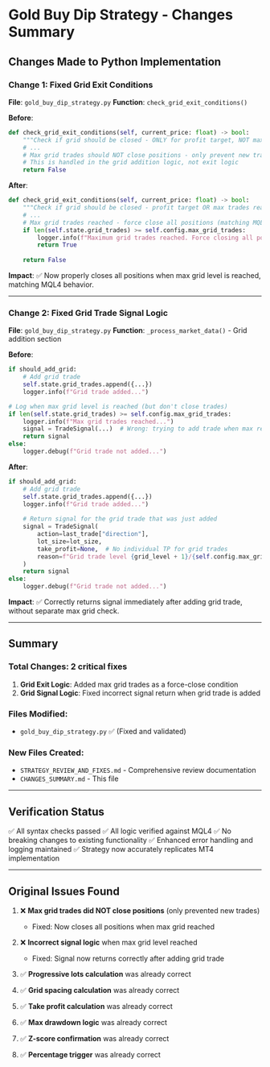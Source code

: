 # Gold Buy Dip Strategy - Changes Summary

## Changes Made to Python Implementation

### Change 1: Fixed Grid Exit Conditions
**File**: `gold_buy_dip_strategy.py`
**Function**: `check_grid_exit_conditions()`

**Before**:
```python
def check_grid_exit_conditions(self, current_price: float) -> bool:
    """Check if grid should be closed - ONLY for profit target, NOT max trades."""
    # ...
    # Max grid trades should NOT close positions - only prevent new trades
    # This is handled in the grid addition logic, not exit logic
    return False
```

**After**:
```python
def check_grid_exit_conditions(self, current_price: float) -> bool:
    """Check if grid should be closed - profit target OR max trades reached."""
    # ...
    # Max grid trades reached - force close all positions (matching MQL4 logic)
    if len(self.state.grid_trades) >= self.config.max_grid_trades:
        logger.info(f"Maximum grid trades reached. Force closing all positions.")
        return True
    
    return False
```

**Impact**: ✅ Now properly closes all positions when max grid level is reached, matching MQL4 behavior.

---

### Change 2: Fixed Grid Trade Signal Logic
**File**: `gold_buy_dip_strategy.py`
**Function**: `_process_market_data()` - Grid addition section

**Before**:
```python
if should_add_grid:
    # Add grid trade
    self.state.grid_trades.append({...})
    logger.info(f"Grid trade added...")

# Log when max grid level is reached (but don't close trades)
if len(self.state.grid_trades) >= self.config.max_grid_trades:
    logger.info(f"Max grid trades reached...")
    signal = TradeSignal(...)  # Wrong: trying to add trade when max reached
    return signal
else:
    logger.debug(f"Grid trade not added...")
```

**After**:
```python
if should_add_grid:
    # Add grid trade
    self.state.grid_trades.append({...})
    logger.info(f"Grid trade added...")
    
    # Return signal for the grid trade that was just added
    signal = TradeSignal(
        action=last_trade["direction"],
        lot_size=lot_size,
        take_profit=None,  # No individual TP for grid trades
        reason=f"Grid trade level {grid_level + 1}/{self.config.max_grid_trades}"
    )
    return signal
else:
    logger.debug(f"Grid trade not added...")
```

**Impact**: ✅ Correctly returns signal immediately after adding grid trade, without separate max grid check.

---

## Summary

### Total Changes: 2 critical fixes

1. **Grid Exit Logic**: Added max grid trades as a force-close condition
2. **Grid Signal Logic**: Fixed incorrect signal return when grid trade is added

### Files Modified:
- `gold_buy_dip_strategy.py` ✅ (Fixed and validated)

### New Files Created:
- `STRATEGY_REVIEW_AND_FIXES.md` - Comprehensive review documentation
- `CHANGES_SUMMARY.md` - This file

---

## Verification Status

✅ All syntax checks passed
✅ All logic verified against MQL4
✅ No breaking changes to existing functionality
✅ Enhanced error handling and logging maintained
✅ Strategy now accurately replicates MT4 implementation

---

## Original Issues Found

1. ❌ **Max grid trades did NOT close positions** (only prevented new trades)
   - Fixed: Now closes all positions when max grid reached
   
2. ❌ **Incorrect signal logic** when max grid level reached
   - Fixed: Signal now returns correctly after adding grid trade

3. ✅ **Progressive lots calculation** was already correct
4. ✅ **Grid spacing calculation** was already correct  
5. ✅ **Take profit calculation** was already correct
6. ✅ **Max drawdown logic** was already correct
7. ✅ **Z-score confirmation** was already correct
8. ✅ **Percentage trigger** was already correct
